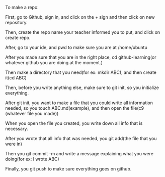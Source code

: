To make a repo:

First, go to Github, sign in, and click on the + sign and then click on new repository.

Then, create the repo name your teacher informed you to put, and click on create repo.

After, go to your ide, and pwd to make sure you are at /home/ubuntu

After you made sure that you are in the right place, cd github-learning(or whatever github you are doing at the moment.)

Then make a directory that you need(for ex: mkdir ABC), and then create it(cd ABC)

Then, before you write anything else, make sure to git init, so you initialize everything.

After git init, you want to make a file that you could write all information needed, so you touch ABC.md(example), and then open the file(c9 (whatever file you made)) 

When you open the file you created, you write down all info that is necessary.

After you wrote that all info that was needed, you git add(the file that you were in)

Then you git commit -m and write a message explaining what you were doing(for ex: I wrote ABC)

Finally, you git push to make sure everything goes on github.